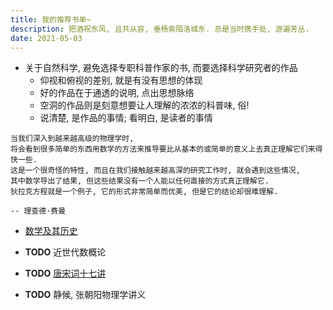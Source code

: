 ```yaml
---
title: 我的推荐书单~
description: 把酒祝东风, 且共从容, 垂杨紫陌洛城东. 总是当时携手处, 游遍芳丛.
date: 2021-05-03
---
```


- 关于自然科学, 避免选择专职科普作家的书, 而要选择科学研究者的作品
  - 仰视和俯视的差别, 就是有没有思想的体现
  - 好的作品在于通透的说明, 点出思想脉络
  - 空洞的作品则是刻意想要让人理解的浓浓的科普味, 俗!
  - 说清楚, 是作品的事情; 看明白, 是读者的事情

```
当我们深入到越来越高级的物理学时,
将会看到很多简单的东西用数学的方法来推导要比从基本的或简单的意义上去真正理解它们来得快一些.
这是一个很奇怪的特性, 而且在我们接触越来越高深的研究工作时, 就会遇到这些情况,
其中数学导出了结果, 但这些结果没有一个人能以任何直接的方式真正理解它.
狄拉克方程就是一个例子, 它的形式非常简单而优美, 但是它的结论却很难理解.

-- 理查德·费曼
```

- [数学及其历史](https://book.douban.com/subject/6028251/)

- __TODO__ 近世代数概论

- __TODO__ [唐宋词十七讲](https://book.douban.com/subject/2005705/)

- __TODO__ 静候, 张朝阳物理学讲义
